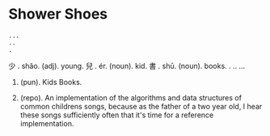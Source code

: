 # Shower Shoes
    ...
    ..
    .
少  . shǎo. (adj).  young.
兒  . ér.   (noun). kid.
書  . shū.  (noun). books.
    .
    ..
    ...
1. (pun).  Kids Books.

2. (repo). An implementation of the algorithms and
           data structures of common childrens songs,
           because as the father of a two year old,
           I hear these songs sufficiently often that
           it's time for a reference implementation.

